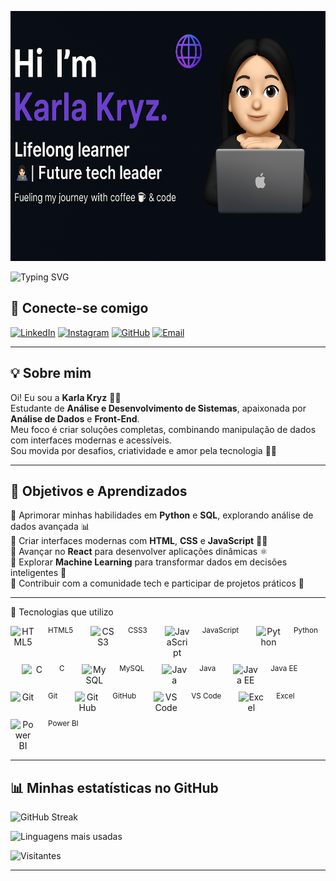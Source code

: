 <p align="center">
  <img src="karla.png" alt="Banner Karla Kryz" width="800" height="400"/>
</p>


![Typing SVG](https://readme-typing-svg.demolab.com?font=Fira+Code&size=25&pause=1000&color=F772D4&center=true&vCenter=true&width=1000&lines=👩‍💻+Me+chamo+Karla%2C+seja+bem-vindo(a)+ao+meu+GitHub!;📚+Aprendizado+constante+em+tecnologia;💡+Transformando+ideias+em+código+inovador!;🚀+Sempre+em+evolução+no+universo+digital!)
>





## 🤝 Conecte-se comigo

[![LinkedIn](https://img.shields.io/badge/LinkedIn-%230077B5.svg?style=flat&logo=linkedin&logoColor=white)](https://www.linkedin.com/in/karla-almeida-7761932b0/) 
[![Instagram](https://img.shields.io/badge/Instagram-%23E4405F.svg?style=flat&logo=instagram&logoColor=white)](https://www.instagram.com/karlinhakryzz/) 
[![GitHub](https://img.shields.io/badge/GitHub-%23000000.svg?style=flat&logo=github&logoColor=white)](https://github.com/karlakryz-codes) 
[![Email](https://img.shields.io/badge/Email-%23D14836.svg?style=flat&logo=gmail&logoColor=white)](mailto:karlakryz.codes@outlook.com)

---

## 💡 Sobre mim

Oi! Eu sou a **Karla Kryz** 👩‍💻  
Estudante de **Análise e Desenvolvimento de Sistemas**, apaixonada por **Análise de Dados** e **Front-End**.  
Meu foco é criar soluções completas, combinando manipulação de dados com interfaces modernas e acessíveis.  
Sou movida por desafios, criatividade e amor pela tecnologia 💜✨

---

## 🎯 Objetivos e Aprendizados

🔹 Aprimorar minhas habilidades em **Python** e **SQL**, explorando análise de dados avançada 📊  
🔹 Criar interfaces modernas com **HTML**, **CSS** e **JavaScript** 🧑‍🎨  
🔹 Avançar no **React** para desenvolver aplicações dinâmicas ⚛️  
🔹 Explorar **Machine Learning** para transformar dados em decisões inteligentes 🤖  
🔹 Contribuir com a comunidade tech e participar de projetos práticos 🤝  

---

🧠 Tecnologias que utilizo
<p align="left"> <div align="center" style="display: flex; flex-wrap: wrap; gap: 10px;"> <img src="https://cdn.jsdelivr.net/gh/devicons/devicon/icons/html5/html5-original.svg" width="40" alt="HTML5"/><br><sub>HTML5</sub>&nbsp;&nbsp; <img src="https://cdn.jsdelivr.net/gh/devicons/devicon/icons/css3/css3-original.svg" width="40" alt="CSS3"/><br><sub>CSS3</sub>&nbsp;&nbsp; <img src="https://cdn.jsdelivr.net/gh/devicons/devicon/icons/javascript/javascript-original.svg" width="40" alt="JavaScript"/><br><sub>JavaScript</sub>&nbsp;&nbsp; <img src="https://cdn.jsdelivr.net/gh/devicons/devicon/icons/python/python-original.svg" width="40" alt="Python"/><br><sub>Python</sub>&nbsp;&nbsp; <img src="https://cdn.jsdelivr.net/gh/devicons/devicon/icons/c/c-original.svg" width="40" alt="C"/><br><sub>C</sub>&nbsp;&nbsp; <img src="https://cdn.jsdelivr.net/gh/devicons/devicon/icons/mysql/mysql-original.svg" width="40" alt="MySQL"/><br><sub>MySQL</sub>&nbsp;&nbsp; <img src="https://cdn.jsdelivr.net/gh/devicons/devicon/icons/java/java-original.svg" width="40" alt="Java"/><br><sub>Java</sub>&nbsp;&nbsp; <img src="https://img.icons8.com/fluency/48/java-e-edu.png" width="40" alt="Java EE"/><br><sub>Java EE</sub>&nbsp;&nbsp; <img src="https://cdn.jsdelivr.net/gh/devicons/devicon/icons/git/git-original.svg" width="40" alt="Git"/><br><sub>Git</sub>&nbsp;&nbsp; <img src="https://cdn.jsdelivr.net/gh/devicons/devicon/icons/github/github-original.svg" width="40" alt="GitHub"/><br><sub>GitHub</sub>&nbsp;&nbsp; <img src="https://cdn.jsdelivr.net/gh/devicons/devicon/icons/vscode/vscode-original.svg" width="40" alt="VSCode"/><br><sub>VS Code</sub>&nbsp;&nbsp; <img src="https://img.icons8.com/color/48/000000/microsoft-excel-2019--v1.png" width="40" alt="Excel"/><br><sub>Excel</sub>&nbsp;&nbsp; <img src="https://img.icons8.com/color/48/000000/power-bi.png" width="40" alt="Power BI"/><br><sub>Power BI</sub>&nbsp;&nbsp; </div> </p>




---

## 📊 Minhas estatísticas no GitHub

![GitHub Streak](https://github-readme-streak-stats.herokuapp.com/?user=karlakryz-codes&theme=radical)

![Linguagens mais usadas](https://github-readme-stats.vercel.app/api/top-langs/?username=karlakryz-codes&layout=compact&langs_count=8&theme=radical)

![Visitantes](https://komarev.com/ghpvc/?username=karlakryz-codes&label=Profile+visits&color=F772D4&style=flat)

---

<!--
karlakryz-codes/karlakryz-codes is a ✨ special ✨ repository because its `README.md` (this file) appears on your GitHub profile.
-->
